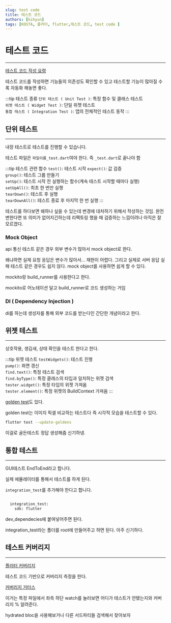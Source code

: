 ```yaml
---
slug: test code
title: 테스트 코드
authors: [kihyun]
tags: [KOSTA, 플러터, flutter,테스트 코드, test code ]
---
```


# 테스트 코드
---

[테스트 코드 작성 요령](https://github.com/flutter/flutter/tree/master/packages/flutter/test/material)

테스트 코드를 작성하면 기능들의 의존성도 확인할 수 있고 테스트할 기능이 많아질 수록 자동화 해놓면 좋다.

:::tip 테스트 종류
`단위 테스트 ( Unit Test )`: 특정 함수 및 클래스 테스트  
`위젯 테스트 ( Widget Test )`: 단일 위젯 테스트  
`통합 테스트 ( Integration Test )`: 앱의 전체적인 테스트 동작
:::

## 단위 테스트
---

내장 테스트로 테스트를 진행할 수 있습니다.

테스트 파일은 `파일이름_test.dart`여야 한다. 즉 `_test.dart`로 끝나야 함

:::tip 테스트 관련 함수
`test()`: 테스트 시작
`expect()`: 값 검증  
`group()`: 테스트 그룹 만들기  
`setUp()`: 테스트 시작 전 실행하는 함수(계속 테스트 시작할 때마다 실행)  
`setUpAll()`: 최초 한 번만 실행  
`tearDown()`: 테스트 후 실행  
`tearDownAll()`: 테스트 종료 후 마지막 한 번 실행
:::

테스트를 하다보면 왜하나 싶을 수 있는데 변경에 대처하기 위해서 작성하는 것임. 완전 변한다면 또 의미가 없어지긴하는데 리팩토링 했을 때 검증하는 느낌이려나 아직은 잘 모르겠다.


### Mock Object

api 통신 테스트 같은 경우 외부 변수가 많아서 mock object로 한다.

왜냐하면 실제 요청 응답은 변수가 많아서... 재현이 어렵다. 그리고 실제로 서버 응답 실패 테스트 같은 경우도 쉽지 않다. mock object를 사용하면 쉽게 할 수 있다.

mockito랑 build_runner를 사용한다고 한다.

mockito로 어노테이션 달고 build_runner로 코드 생성하는 거임


### DI ( Dependency Injection )

di를 하는데 생성자를 통해 외부 코드를 받는다인 간단한 개념이라고 한다.

  
  

## 위젯 테스트
---

상호작용, 생김새, 상태 확인을 테스트 한다고 한다.


:::tip 위젯 테스트
`testWidgets()`: 테스트 진행  
`pump()`: 화면 갱신  
`find.text()`: 특정 테스트 검색  
`find.byType()`: 특정 클래스의 타입과 일치하는 위젯 검색  
`tester.widget()`: 특정 타입의 위젯 가져옴  
`tester.element()`: 특정 위젯의 BuildContext 가져옴
:::

[golden test](https://api.flutter.dev/flutter/flutter_test/matchesGoldenFile.html)도 있다.

golden test는 이미지 픽셀 비교하는 테스트다 즉 시각적 모습을 테스트할 수 있다.


```bash
flutter test --update-goldens
```

이걸로 골든테스트 정답 생성해줌 신기하넹.


## 통합 테스트
---

GUI테스트 EndToEnd라고 합니다.

실제 에뮬레이터를 통해서 테스트를 하게 된다.

`integration_test`를 추가해야 한다고 합니다.

```bash

  integration_test:
    sdk: flutter
```

dev_dependecies에 붙여넣어주면 된다.


integration_test라는 폴더를 root에 만들어주고 하면 된다.
아주 신기하다.

## 테스트 커버리지
---

[플러터 커버리지](https://marketplace.visualstudio.com/items?itemName=Flutterando.flutter-coverage)

테스트 코드 기반으로 커버리지 측정을 한다.

[커버리지 거터스](https://marketplace.visualstudio.com/items?itemName=ryanluker.vscode-coverage-gutters)

이거는 특정 파일에서 좌측 하단 watch를 눌러보면 어디가 테스트가 안됐는지와 커버리지 % 알려준다.


hydrated bloc을 사용해보거나 다른 서드파티들 검색해서 찾아보자